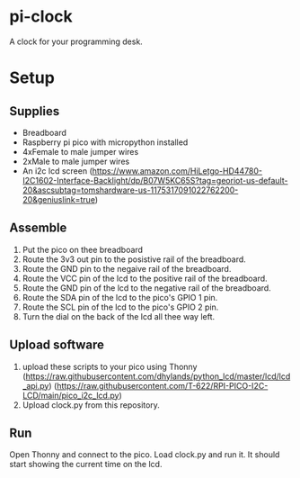 # pi-clock
A clock for your programming desk.

# Setup
## Supplies
* Breadboard
* Raspberry pi pico with micropython installed
* 4xFemale to male jumper wires
* 2xMale to male jumper wires
* An i2c lcd screen (https://www.amazon.com/HiLetgo-HD44780-I2C1602-Interface-Backlight/dp/B07W5KC65S?tag=georiot-us-default-20&ascsubtag=tomshardware-us-1175317091022762200-20&geniuslink=true)
## Assemble
1. Put the pico on thee breadboard
2. Route the 3v3 out pin to the posistive rail of the breadboard.
3. Route the GND pin to the negaive rail of the breadboard.
4. Route the VCC pin of the lcd to the positive rail of the breadboard.
5. Route the GND pin of the lcd to the negative rail of the breadboard.
6. Route the SDA pin of the lcd to the pico's GPIO 1 pin.
7. Route the SCL pin of the lcd to the pico's GPIO 2 pin.
8. Turn the dial on the back of the lcd all thee way left.
## Upload software
1. upload these scripts to your pico using Thonny (https://raw.githubusercontent.com/dhylands/python_lcd/master/lcd/lcd_api.py) (https://raw.githubusercontent.com/T-622/RPI-PICO-I2C-LCD/main/pico_i2c_lcd.py)
2. Upload clock.py from this repository.
## Run
Open Thonny and connect to the pico.  Load clock.py and run it.  It should start showing the current time on the lcd.
